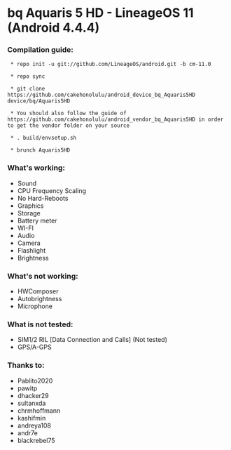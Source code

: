 bq Aquaris 5 HD - LineageOS 11 (Android 4.4.4)
==============

### Compilation guide:

     * repo init -u git://github.com/LineageOS/android.git -b cm-11.0

     * repo sync 

     * git clone https://github.com/cakehonolulu/android_device_bq_Aquaris5HD device/bq/Aquaris5HD

     * You should also follow the guide of https://github.com/cakehonolulu/android_vendor_bq_Aquaris5HD in order to get the vendor folder on your source

     * . build/envsetup.sh

     * brunch Aquaris5HD

### What's working:

 * Sound
 * CPU Frequency Scaling
 * No Hard-Reboots
 * Graphics
 * Storage
 * Battery meter
 * WI-FI
 * Audio
 * Camera
 * Flashlight
 * Brightness

### What's not working:

 * HWComposer
 * Autobrightness
 * Microphone
 
### What is not tested:

 * SIM1/2 RIL [Data Connection and Calls] (Not tested)
 * GPS/A-GPS

### Thanks to:

 * Pablito2020
 * pawitp
 * dhacker29
 * sultanxda
 * chrmhoffmann
 * kashifmin
 * andreya108
 * andr7e
 * blackrebel75